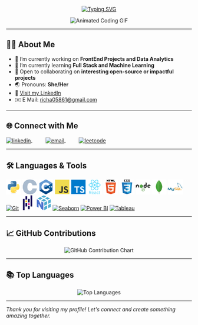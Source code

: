 <!-- Typing SVG Header -->
<p align="center">
  <a href="https://git.io/typing-svg">
    <img src="https://readme-typing-svg.demolab.com?font=Fira+Code&weight=700&size=40&pause=1000&color=AFDBE5&center=true&vCenter=true&random=false&width=900&lines=Hi%2C+I'm+Richa+Agrawalla!;Welcome+to+My+GitHub+Profile;" alt="Typing SVG" />
  </a>
</p>

<!-- Animated GIF -->
<div align="center">
  <img src="https://media.giphy.com/media/qgQUggAC3Pfv687qPC/giphy.gif" alt="Animated Coding GIF" height="300"/>
</div>

---

## 👩‍💻 About Me

- 🔭 I’m currently working on **FrontEnd Projects and Data Analytics**
- 🌱 I’m currently learning **Full Stack and Machine Learning**
- 🤝 Open to collaborating on **interesting open-source or impactful projects**
- 🌏 Pronouns: **She/Her**
- 🔗 [Visit my LinkedIn](https://www.linkedin.com/in/richaagrawalla/)
- ✉️ E Mail:  [richa05861@gmail.com](mailto:richa05861@gmail.com)
---

## 🌐 Connect with Me

<p align="left">
  <a href="https://www.linkedin.com/in/richaagrawalla/" target="_blank" style="margin-right: 20px;">
    <img align="center" src="https://raw.githubusercontent.com/rahuldkjain/github-profile-readme-generator/master/src/images/icons/Social/linked-in-alt.svg" alt="linkedin" height="30" width="40" />
  </a>
  &nbsp;&nbsp;&nbsp;
  <a href="mailto:richaagrawalla@email.com" target="_blank" style="margin-right: 20px;">
    <img align="center" src="https://raw.githubusercontent.com/gauravghongde/social-icons/master/SVG/Color/Gmail.svg" alt="email" height="30" width="40" />
  </a>
  &nbsp;&nbsp;&nbsp;
  <a href="https://leetcode.com/richaagrawalla/" target="_blank">
    <img align="center" src="https://raw.githubusercontent.com/rahuldkjain/github-profile-readme-generator/master/src/images/icons/Social/leet-code.svg" alt="leetcode" height="30" width="40" />
  </a>
</p>

---

## 🛠️ Languages & Tools

<p align="left">
  <!-- Programming Languages -->
  <a href="https://www.python.org/" target="_blank"><img src="https://raw.githubusercontent.com/devicons/devicon/master/icons/python/python-original.svg" alt="Python" width="40" height="40"/></a>
  <a href="https://www.cprogramming.com/" target="_blank"><img src="https://raw.githubusercontent.com/devicons/devicon/master/icons/c/c-original.svg" alt="C" width="40" height="40"/></a>
  <a href="https://www.cplusplus.com/" target="_blank"><img src="https://raw.githubusercontent.com/devicons/devicon/master/icons/cplusplus/cplusplus-original.svg" alt="C++" width="40" height="40"/></a>
  <a href="https://developer.mozilla.org/en-US/docs/Web/JavaScript" target="_blank"><img src="https://raw.githubusercontent.com/devicons/devicon/master/icons/javascript/javascript-original.svg" alt="JavaScript" width="40" height="40"/></a>
  <a href="https://www.typescriptlang.org/" target="_blank"><img src="https://raw.githubusercontent.com/devicons/devicon/master/icons/typescript/typescript-original.svg" alt="TypeScript" width="40" height="40"/></a>
  <!-- Frontend -->
  <a href="https://reactjs.org/" target="_blank"><img src="https://raw.githubusercontent.com/devicons/devicon/master/icons/react/react-original-wordmark.svg" alt="React" width="40" height="40"/></a>
  <a href="https://developer.mozilla.org/en-US/docs/Web/HTML" target="_blank"><img src="https://raw.githubusercontent.com/devicons/devicon/master/icons/html5/html5-original-wordmark.svg" alt="HTML5" width="40" height="40"/></a>
  <a href="https://developer.mozilla.org/en-US/docs/Web/CSS" target="_blank"><img src="https://raw.githubusercontent.com/devicons/devicon/master/icons/css3/css3-original-wordmark.svg" alt="CSS3" width="40" height="40"/></a>
  <!-- Backend & Databases -->
  <a href="https://nodejs.org/" target="_blank"><img src="https://raw.githubusercontent.com/devicons/devicon/master/icons/nodejs/nodejs-original-wordmark.svg" alt="Node.js" width="40" height="40"/></a>
  <a href="https://www.mongodb.com/" target="_blank"><img src="https://raw.githubusercontent.com/devicons/devicon/master/icons/mongodb/mongodb-original.svg" alt="MongoDB" width="40" height="40"/></a>
  <a href="https://www.mysql.com/" target="_blank"><img src="https://raw.githubusercontent.com/devicons/devicon/master/icons/mysql/mysql-original-wordmark.svg" alt="MySQL" width="40" height="40"/></a>
  <!-- Version Control -->
  <a href="https://git-scm.com/" target="_blank"><img src="https://www.vectorlogo.zone/logos/git-scm/git-scm-icon.svg" alt="Git" width="40" height="40"/></a>
  <!-- Data Science -->
  <a href="https://pandas.pydata.org/" target="_blank"><img src="https://raw.githubusercontent.com/devicons/devicon/master/icons/pandas/pandas-original.svg" alt="Pandas" width="40" height="40"/></a>
  <a href="https://numpy.org/" target="_blank"><img src="https://raw.githubusercontent.com/devicons/devicon/master/icons/numpy/numpy-original.svg" alt="NumPy" width="40" height="40"/></a>
  <a href="https://seaborn.pydata.org/" target="_blank"><img src="https://seaborn.pydata.org/_static/logo-wide-lightbg.svg" alt="Seaborn" width="80" height="40"/></a>
  <!-- BI & Visualization -->
  <a href="https://powerbi.microsoft.com/" target="_blank"><img src="https://cdn.worldvectorlogo.com/logos/power-bi.svg" alt="Power BI" width="40" height="40"/></a>
  <a href="https://www.tableau.com/" target="_blank"><img src="https://cdn.worldvectorlogo.com/logos/tableau-software.svg" alt="Tableau" width="40" height="40"/></a>
</p>

---
## 📈 GitHub Contributions

<p align="center">
  <img src="https://github-profile-summary-cards.vercel.app/api/cards/profile-details?username=RichaAgrawalla&theme=github" alt="GitHub Contribution Chart" />
</p>

---

## 📚 Top Languages

<p align="center">
  <img src="https://github-readme-stats.vercel.app/api/top-langs/?username=RichaAgrawalla&layout=compact&theme=radical&hide_border=true" alt="Top Languages" />
</p>

---

*Thank you for visiting my profile! Let's connect and create something amazing together.*
